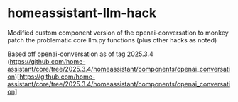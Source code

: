# homeassistant-llm-hack
Modified custom component version of the openai-conversation to monkey patch the problematic core llm.py functions (plus other hacks as noted)

Based off openai-conversation as of tag 2025.3.4 (https://github.com/home-assistant/core/tree/2025.3.4/homeassistant/components/openai_conversation)[https://github.com/home-assistant/core/tree/2025.3.4/homeassistant/components/openai_conversation]